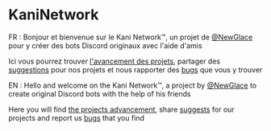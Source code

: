 # KaniNetwork
FR : 
Bonjour et bienvenue sur le Kani Network:tm:, un projet de [@NewGlace](https://github.com/NewGlace) pour y créer des bots Discord originaux avec l'aide d'amis

Ici vous pourrez trouver [l'avancement des projets](https://github.com/KaniNetwork/KaniNetwork/projects), partager des [suggestions](https://github.com/KaniNetwork/KaniNetwork/issues/new?assignees=&labels=suggestion&template=suggestion.md&title=Suggestion+template) pour nos projets et nous rapporter des [bugs](https://github.com/KaniNetwork/KaniNetwork/issues/new?assignees=&labels=bug&template=bug.md&title=Bug+report+template) que vous y trouver

EN : 
Hello and welcome on the Kani Network:tm:, a project by [@NewGlace](https://github.com/NewGlace) to create original Discord bots with the help of his friends

Here you will find [the projects advancement](https://github.com/KaniNetwork/KaniNetwork/projects), share [suggests](https://github.com/KaniNetwork/KaniNetwork/issues/new?assignees=&labels=suggestion&template=suggestion.md&title=Suggestion+template) for our projects and report us [bugs](https://github.com/KaniNetwork/KaniNetwork/issues/new?assignees=&labels=bug&template=bug.md&title=Bug+report+template) that you find
